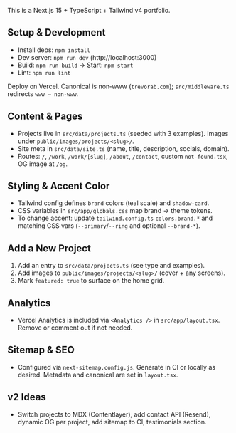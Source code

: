 This is a Next.js 15 + TypeScript + Tailwind v4 portfolio.

## Setup & Development
- Install deps: `npm install`
- Dev server: `npm run dev` (http://localhost:3000)
- Build: `npm run build` → Start: `npm start`
- Lint: `npm run lint`

Deploy on Vercel. Canonical is non‑www (`trevorab.com`); `src/middleware.ts` redirects `www → non‑www`.

## Content & Pages
- Projects live in `src/data/projects.ts` (seeded with 3 examples). Images under `public/images/projects/<slug>/`.
- Site meta in `src/data/site.ts` (name, title, description, socials, domain).
- Routes: `/`, `/work`, `/work/[slug]`, `/about`, `/contact`, custom `not-found.tsx`, OG image at `/og`.

## Styling & Accent Color
- Tailwind config defines `brand` colors (teal scale) and `shadow-card`.
- CSS variables in `src/app/globals.css` map brand → theme tokens.
- To change accent: update `tailwind.config.ts` `colors.brand.*` and matching CSS vars (`--primary`/`--ring` and optional `--brand-*`).

## Add a New Project
1. Add an entry to `src/data/projects.ts` (see type and examples).
2. Add images to `public/images/projects/<slug>/` (cover + any screens).
3. Mark `featured: true` to surface on the home grid.

## Analytics
- Vercel Analytics is included via `<Analytics />` in `src/app/layout.tsx`. Remove or comment out if not needed.

## Sitemap & SEO
- Configured via `next-sitemap.config.js`. Generate in CI or locally as desired. Metadata and canonical are set in `layout.tsx`.

## v2 Ideas
- Switch projects to MDX (Contentlayer), add contact API (Resend), dynamic OG per project, add sitemap to CI, testimonials section.
